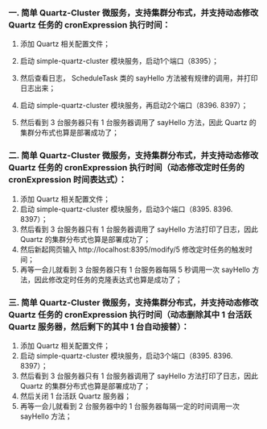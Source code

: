  ### 一. 简单 Quartz-Cluster 微服务，支持集群分布式，并支持动态修改 Quartz 任务的 cronExpression 执行时间：

 1. 添加 Quartz 相关配置文件；
 2. 启动 simple-quartz-cluster 模块服务，启动1个端口（8395）；
 3. 然后查看日志， ScheduleTask 类的 sayHello 方法被有规律的调用，并打印日志出来；

 4. 启动 simple-quartz-cluster 模块服务，再启动2个端口（8396. 8397）；
 5. 然后看到 3 台服务器只有 1 台服务器调用了 sayHello 方法，因此 Quartz 的集群分布式也算是部署成功了；
 
 ### 二. 简单 Quartz-Cluster 微服务，支持集群分布式，并支持动态修改 Quartz 任务的 cronExpression 执行时间（动态修改定时任务的 cronExpression 时间表达式）：
 
  1. 添加 Quartz 相关配置文件；
  2. 启动 simple-quartz-cluster 模块服务，启动3个端口（8395. 8396. 8397）；
  3. 然后看到 3 台服务器只有 1 台服务器调用了 sayHello 方法打印了日志，因此 Quartz 的集群分布式也算是部署成功了；
  4. 然后新起网页输入 http://localhost:8395/modify/5 修改定时任务的触发时间；
  5. 再等一会儿就看到 3 台服务器只有 1 台服务器每隔 5 秒调用一次 sayHello 方法，因此修改定时任务的克隆表达式也算是成功了；
  
  ### 三. 简单 Quartz-Cluster 微服务，支持集群分布式，并支持动态修改 Quartz 任务的 cronExpression 执行时间（动态删除其中 1 台活跃 Quartz 服务器，然后剩下的其中 1 台自动接替）：
  
   1. 添加 Quartz 相关配置文件；
   2. 启动 simple-quartz-cluster 模块服务，启动3个端口（8395. 8396. 8397）；
   3. 然后看到 3 台服务器只有 1 台服务器调用了 sayHello 方法打印了日志，因此 Quartz 的集群分布式也算是部署成功了；
   4. 然后关闭 1 台活跃 Quartz 服务器；
   5. 再等一会儿就看到 2 台服务器中的 1 台服务器每隔一定的时间调用一次 sayHello 方法；